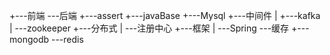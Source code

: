 +---前端
\---后端
    +---assert
    +---javaBase
    +---Mysql
    +---中间件
    |   +---kafka
    |   \---zookeeper
    +---分布式
    |   \---注册中心
    +---框架
    |   \---Spring
    \---缓存
        +---mongodb
        \---redis
